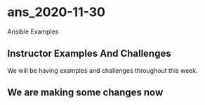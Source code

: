 # ans_2020-11-30
Ansible Examples

## Instructor Examples And Challenges

We will be having examples and challenges throughout this week.

## We are making some changes now
